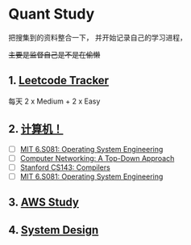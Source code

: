 # Quant Study

把搜集到的资料整合一下， 并开始记录自己的学习进程，

~~主要是监督自己是不是在偷懒~~

## 1. [**Leetcode Tracker**](leetcode_tracker.md)

每天 2 x Medium + 2 x Easy

## 2. [**计算机！**](Advanced.md)

- [ ] [MIT 6.S081: Operating System Engineering](https://pdos.csail.mit.edu/6.828/2021/schedule.html)
- [ ] [Computer Networking: A Top-Down Approach](https://gaia.cs.umass.edu/kurose_ross/lectures.php)
- [ ] [Stanford CS143: Compilers](http://web.stanford.edu/class/cs143/)
- [ ] [MIT 6.S081: Operating System Engineering](https://15445.courses.cs.cmu.edu/fall2021/schedule.html)

## 3. [**AWS Study**](aws_study.md)



## 4. [**System Design**](system_design.md)
    
